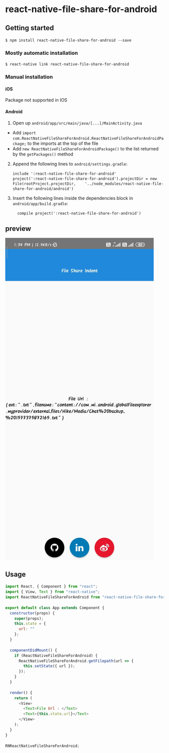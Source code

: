 # react-native-file-share-for-android

## Getting started

`$ npm install react-native-file-share-for-android --save`

### Mostly automatic installation

`$ react-native link react-native-file-share-for-android`

### Manual installation

#### iOS

Package not supported in IOS

#### Android

1. Open up `android/app/src/main/java/[...]/MainActivity.java`

- Add `import com.ReactNativeFileShareForAndroid.ReactNativeFileShareForAndroidPackage;` to the imports at the top of the file
- Add `new ReactNativeFileShareForAndroidPackage()` to the list returned by the `getPackages()` method

2. Append the following lines to `android/settings.gradle`:
   ```
   include ':react-native-file-share-for-android'
   project(':react-native-file-share-for-android').projectDir = new File(rootProject.projectDir, 	'../node_modules/react-native-file-share-for-android/android')
   ```
3. Insert the following lines inside the dependencies block in `android/app/build.gradle`:
   ```
     compile project(':react-native-file-share-for-android')
   ```

## preview

[![Watch the video](public/preview.jpeg)](public/preview.mp4)

## Usage

```javascript
import React, { Component } from "react";
import { View, Text } from "react-native";
import ReactNativeFileShareForAndroid from "react-native-file-share-for-android";

export default class App extends Component {
  constructor(props) {
    super(props);
    this.state = {
      url: ""
    };
  }

  componentDidMount() {
    if (ReactNativeFileShareForAndroid) {
      ReactNativeFileShareForAndroid.getFilepath(url => {
        this.setState({ url });
      });
    }
  }

  render() {
    return (
      <View>
        <Text>File Url : </Text>
        <Text>{this.state.url}</Text>
      </View>
    );
  }
}

RNReactNativeFileShareForAndroid;
```
